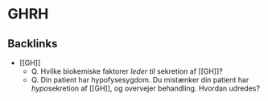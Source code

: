 # GHRH
## Backlinks
* [[GH]]
	* Q. Hvilke biokemiske faktorer *leder til* sekretion af [[GH]]? 
	* Q. Din patient har hypofysesygdom. Du mistænker din patient har *hypo*sekretion af [[GH]], og overvejer behandling. Hvordan udredes? 

<!-- #anki/tag/med/Endocrinology #anki/deck/Medicine -->

<!-- {BearID:77E43AD9-7DD6-42B0-BF38-54C1DC82CCA7-966-00001632989BA337} -->
